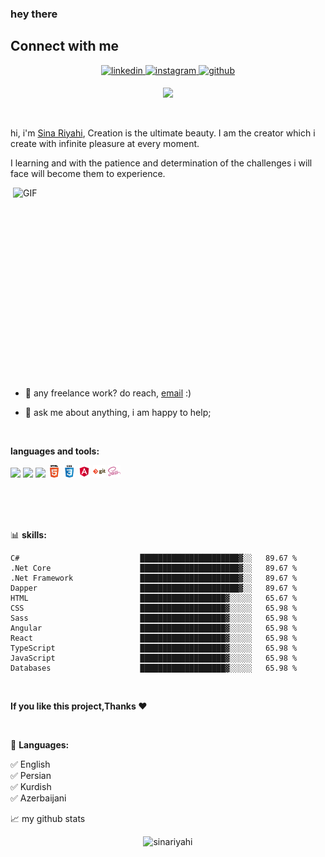 ### hey there 

## Connect with me  
<div align="center">
<a href="https://linkedin.com/in/sina-riyahi" target="_blank">
<img src=https://img.shields.io/badge/linkedin-%231E77B5.svg?&style=for-the-badge&logo=linkedin&logoColor=white alt=linkedin style="margin-bottom: 5px;" />
</a>
<a href="https://instagram.com/riyahi_sina" target="_blank">
<img src=https://img.shields.io/badge/instagram-%23000000.svg?&style=for-the-badge&logo=instagram&logoColor=white alt=instagram style="margin-bottom: 5px;" />
</a>
<a href="https://github.com/sinariyahi" target="_blank">
<img src=https://img.shields.io/badge/github-%2324292e.svg?&style=for-the-badge&logo=github&logoColor=white alt=github style="margin-bottom: 5px;" />
</a>  
  
  ![](https://visitor-badge.glitch.me/badge?page_id=sinariyahi.sinariyahi)
</div>  



<br />

hi, i'm [Sina Riyahi](www.instagram.com/riyahi_sina/), Creation is the ultimate beauty. I am the creator which i create with infinite pleasure at every moment.

I learning and with the patience and determination of the challenges i will face will become them to experience.


  <img align="right" alt="GIF" src="https://github.com/abhisheknaiidu/abhisheknaiidu/blob/master/code.gif?raw=true" width="500" height="320" />
  
  <br />
  
- 💼 any freelance work? do reach, [email](www.sina.riyahi76@gmail.com) :)
- 💬 ask me about anything, i am happy to help;

  <br />
  
**languages and tools:**  

<code><img height="20" src="https://profilinator.rishav.dev/skills-assets/csharp-original.svg"></code>
<code><img height="20" src="https://profilinator.rishav.dev/skills-assets/dot-net-original-wordmark.svg"></code>
<code><img height="20" src="https://profilinator.rishav.dev/skills-assets/dotnetcore.png"></code>
<code><img height="20" src="https://raw.githubusercontent.com/github/explore/80688e429a7d4ef2fca1e82350fe8e3517d3494d/topics/html/html.png"></code>
<code><img height="20" src="https://raw.githubusercontent.com/github/explore/80688e429a7d4ef2fca1e82350fe8e3517d3494d/topics/css/css.png"></code>
<code><img height="20" src="https://raw.githubusercontent.com/github/explore/80688e429a7d4ef2fca1e82350fe8e3517d3494d/topics/angular/angular.png"></code>
<code><img height="20" src="https://raw.githubusercontent.com/github/explore/80688e429a7d4ef2fca1e82350fe8e3517d3494d/topics/git/git.png"></code>
<code><img height="20" src="https://raw.githubusercontent.com/github/explore/80688e429a7d4ef2fca1e82350fe8e3517d3494d/topics/sass/sass.png"></code>



  <br />
   <br />
    <br />
    
📊 **skills:**
<!--START_SECTION:sina-->

```text
C#                           ██████████████████████▓░░   89.67 %
.Net Core                    ██████████████████████▓░░   89.67 %
.Net Framework               ██████████████████████▓░░   89.67 %
Dapper                       ██████████████████████▓░░   89.67 %
HTML                         ███████████████████▓░░░░░   65.67 %
CSS                          ███████████████████▓░░░░░   65.98 %
Sass                         ███████████████████▓░░░░░   65.98 %
Angular                      ███████████████████▓░░░░░   65.98 %
React                        ███████████████████▓░░░░░   65.98 %
TypeScript                   ███████████████████▓░░░░░   65.98 %
JavaScript                   ███████████████████▓░░░░░   65.98 %
Databases                    ███████████████████▓░░░░░   65.98 %
```

<!--END_SECTION:sina-->

  <br />
  
**If you like this project,Thanks ❤**

  <br />
  
🚧 **Languages:**
<!-- Languages-IST:START -->          
✅  English           
✅  Persian
<br />
✅  Kurdish
<br />
✅  Azerbaijani
<!-- Languages-IST:END -->


📈 my github stats

<p align="center"> <img src="https://github-readme-stats.vercel.app/api?username=sinariyahi&show_icons=true&theme=gotham" alt="sinariyahi" />


